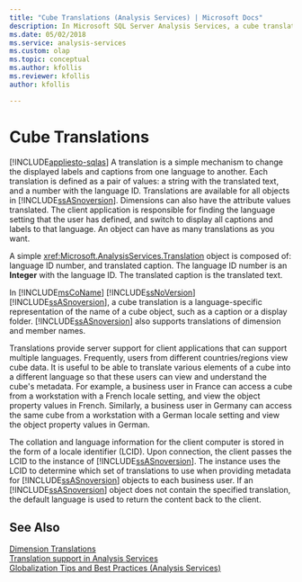 ```yaml
---
title: "Cube Translations (Analysis Services) | Microsoft Docs"
description: In Microsoft SQL Server Analysis Services, a cube translation is a language-specific representation of the name of a cube object, such as a caption or a display folder.
ms.date: 05/02/2018
ms.service: analysis-services
ms.custom: olap
ms.topic: conceptual
ms.author: kfollis
ms.reviewer: kfollis
author: kfollis

---
```

# Cube Translations
[!INCLUDE[appliesto-sqlas](../includes/appliesto-sqlas.md)]
  A translation is a simple mechanism to change the displayed labels and captions from one language to another. Each translation is defined as a pair of values: a string with the translated text, and a number with the language ID. Translations are available for all objects in [!INCLUDE[ssASnoversion](../includes/ssasnoversion-md.md)]. Dimensions can also have the attribute values translated. The client application is responsible for finding the language setting that the user has defined, and switch to display all captions and labels to that language. An object can have as many translations as you want.  
  
 A simple <xref:Microsoft.AnalysisServices.Translation> object is composed of: language ID number, and translated caption. The language ID number is an **Integer** with the language ID. The translated caption is the translated text.  
  
 In [!INCLUDE[msCoName](../includes/msconame-md.md)] [!INCLUDE[ssNoVersion](../includes/ssnoversion-md.md)] [!INCLUDE[ssASnoversion](../includes/ssasnoversion-md.md)], a cube translation is a language-specific representation of the name of a cube object, such as a caption or a display folder. [!INCLUDE[ssASnoversion](../includes/ssasnoversion-md.md)] also supports translations of dimension and member names.  
  
 Translations provide server support for client applications that can support multiple languages. Frequently, users from different countries/regions view cube data. It is useful to be able to translate various elements of a cube into a different language so that these users can view and understand the cube's metadata. For example, a business user in France can access a cube from a workstation with a French locale setting, and view the object property values in French. Similarly, a business user in Germany can access the same cube from a workstation with a German locale setting and view the object property values in German.  
  
 The collation and language information for the client computer is stored in the form of a locale identifier (LCID). Upon connection, the client passes the LCID to the instance of [!INCLUDE[ssASnoversion](../includes/ssasnoversion-md.md)]. The instance uses the LCID to determine which set of translations to use when providing metadata for [!INCLUDE[ssASnoversion](../includes/ssasnoversion-md.md)] objects to each business user. If an [!INCLUDE[ssASnoversion](../includes/ssasnoversion-md.md)] object does not contain the specified translation, the default language is used to return the content back to the client.  
  
## See Also  
 [Dimension Translations](../../analysis-services/multidimensional-models-olap-logical-dimension-objects/dimension-translations.md)   
 [Translation support in Analysis Services](../../analysis-services/translation-support-in-analysis-services.md)   
 [Globalization Tips and Best Practices &#40;Analysis Services&#41;](../../analysis-services/globalization-tips-and-best-practices-analysis-services.md)  
  
  

